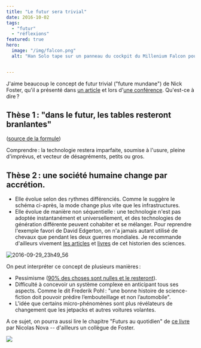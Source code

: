 ```yaml
---
title: "Le futur sera trivial"
date: 2016-10-02
tags:
  - "futur"
  - "réflexions"
featured: true
hero:
  image: "/img/falcon.png"
  alt: "Han Solo tape sur un panneau du cockpit du Millenium Falcon pour le faire fonctionner."


---
```


J'aime beaucoup le concept de futur trivial ("future mundane") de Nick Foster, qu'il a présenté dans [un article](http://www.core77.com/posts/25678/the-future-mundane-25678) et lors d'[une conférence](https://www.hellofosta.com/writing/the-future-mundane). Qu'est-ce à dire ?


## Thèse 1 : "dans le futur, les tables resteront branlantes"

([source de la formule](https://posts.philipkd.com/wobbly-tables-and-the-problem-with-futurism-934468d2308#.jn1nbru2s))

Comprendre : la technologie restera imparfaite, soumise à l'usure, pleine d'imprévus, et vecteur de désagréments, petits ou gros.

## Thèse 2 : une société humaine change par accrétion.

- Elle évolue selon des rythmes différenciés. Comme le suggère le schéma ci-après, la mode change plus vite que les infrastructures.
- Elle évolue de manière non séquentielle : une technologie n'est pas adoptée instantanément et universellement, et des technologies de génération différente peuvent cohabiter et se mélanger. Pour reprendre l'exemple favori de David Edgerton, on n'a jamais autant utilisé de chevaux que pendant les deux guerres mondiales. Je recommande d'ailleurs vivement [les articles](http://www.johost.eu/vol1_summer_2007/vol1_de.htm) et [livres](https://en.wikipedia.org/wiki/The_Shock_of_the_Old) de cet historien des sciences.

![2016-09-29_23h49_56](/img/2016-09-29_23h49_56.png)

On peut interpréter ce concept de plusieurs manières :

- Pessimisme ([90% des choses sont nulles et le resteront](https://en.wikipedia.org/wiki/Sturgeon%27s_law)).
- Difficulté à concevoir un système complexe en anticipant tous ses aspects. Comme le dit Frederik Pohl : "une bonne histoire de science-fiction doit pouvoir prédire l’embouteillage et non l’automobile".
- L'idée que certains micro-phénomènes sont plus révélateurs de changement que les jetpacks et autres voitures volantes.

A ce sujet, on pourra aussi lire le chapitre "Futurs au quotidien" de [ce livre](http://www.moutons-electriques.fr/futurs) par Nicolas Nova -- d'ailleurs un collègue de Foster.


![](img/falcon.gif)